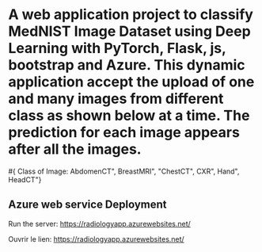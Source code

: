 # A web application project to classify MedNIST Image Dataset using Deep Learning with PyTorch, Flask, js, bootstrap and Azure. This dynamic application accept the upload of one and many images from different class as shown below at a time. The prediction for each image appears after all the images.

#{ Class of Image: AbdomenCT", BreastMRI",  "ChestCT", CXR", Hand",  HeadCT"}

## Azure web service Deployment

Run the server:
https://radiologyapp.azurewebsites.net/

Ouvrir le lien:
https://radiologyapp.azurewebsites.net/
